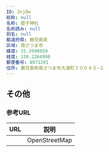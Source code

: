 ```yaml
---
ID: 2njOw
総称: null
名称: 蛭子神社
名称読み: null
別名: null
都道府県: 鹿児島県
区域: 南さつま市
緯度: 31.3990859
経度: 130.2264998
郵便番号: 8971201
住所: 鹿児島県南さつま市大浦町３００４５−２
---
```


## その他

### 参考URL

| URL | 説明          |
| --- | ------------- |
|     | OpenStreetMap |
